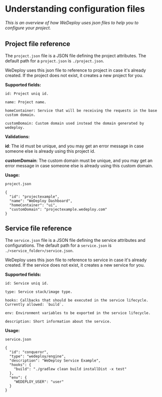 # Understanding configuration files

###### This is an overview of how WeDeploy uses json files to help you to configure your project.

<!-- <article id="project-configuration"> -->

## Project file reference

The `project.json` file is a JSON file defining the project attributes. The default path for a `project.json` is `./project.json`.

WeDeploy uses this json file to reference to project in case it's already created. If the project does not exist, it creates a new project for you.

**Supported fields:**

```text
id: Project uniq id.

name: Project name.

homeContainer: Service that will be receiving the requests in the base custom domain.

customDomain: Custom domain used instead the domain generated by wedeploy.
```

**Validations:**

**id**: The id must be unique, and you may get an error message in case someone else is already using this project id.

**customDomain**: The custom domain must be unique, and you may get an error message in case someone else is already using this custom domain.


**Usage:**

`project.json`
```
{
  "id": "projectexample",
  "name": "WeDeploy Dashboard",
  "homeContainer": "ui",
  "customDomain": "projectexample.wedeploy.com"
}
```

<!-- </article> -->


<!-- <article id="service-configuration"> -->

## Service file reference

The `service.json` file is a JSON file defining the service attributes and configurations. The default path for a `service.json` is `./<service_folder>/service.json`.

WeDeploy uses this json file to reference to service in case it's already created. If the service does not exist, it creates a new service for you.

**Supported fields:**

```text
id: Service uniq id.

type: Service stack/image type.

hooks: Callbacks that should be executed in the service lifecycle. Currently allowed: `build`.

env: Environment variables to be exported in the service lifecycle.

description: Short information about the service.
```

**Usage:**

`service.json`
```
{
  "id": "conqueror",
  "type": "wedeploy/engine",
  "description": "WeDeploy Service Example",
  "hooks": {
    "build": "./gradlew clean build installDist -x test"
  },
  "env": {
    "WEDEPLOY_USER": "user"
  }
}
```


<!-- </article> -->

